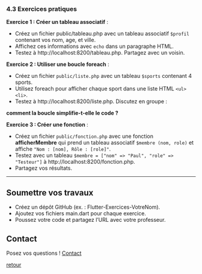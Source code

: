 ### 4.3 Exercices pratiques

**Exercice 1 : Créer un tableau associatif** :
- Créez un fichier public/tableau.php avec un tableau associatif `$profil` contenant vos nom, age, et ville. 
- Affichez ces informations avec `echo` dans un paragraphe HTML. 
- Testez à http://localhost:8200/tableau.php. Partagez avec un voisin.

**Exercice 2 : Utiliser une boucle foreach** :
- Créez un fichier `public/liste.php` avec un tableau `$sports` contenant 4 sports. 
- Utilisez foreach pour afficher chaque sport dans une liste HTML `<ul><li>`. 
- Testez à http://localhost:8200/liste.php. Discutez en groupe :

**comment la boucle simplifie-t-elle le code ?**

**Exercice 3 : Créer une fonction** :
- Créez un fichier `public/fonction.php` avec une fonction **afficherMembre** qui prend un tableau associatif `$membre (nom, role)` et affiche `"Nom : [nom], Rôle : [role]"`. 
- Testez avec un tableau `$membre = ["nom" => "Paul", "role" => "Testeur"]` à http://localhost:8200/fonction.php. 
- Partagez vos résultats. 

---

## Soumettre vos travaux

- Créez un dépôt GitHub (ex. : Flutter-Exercices-VotreNom). 
- Ajoutez vos fichiers main.dart pour chaque exercice. 
- Poussez votre code et partagez l’URL avec votre professeur. 

## Contact

Posez vos questions ! [Contact](../../contact.md)


[retour](../../php.md)
